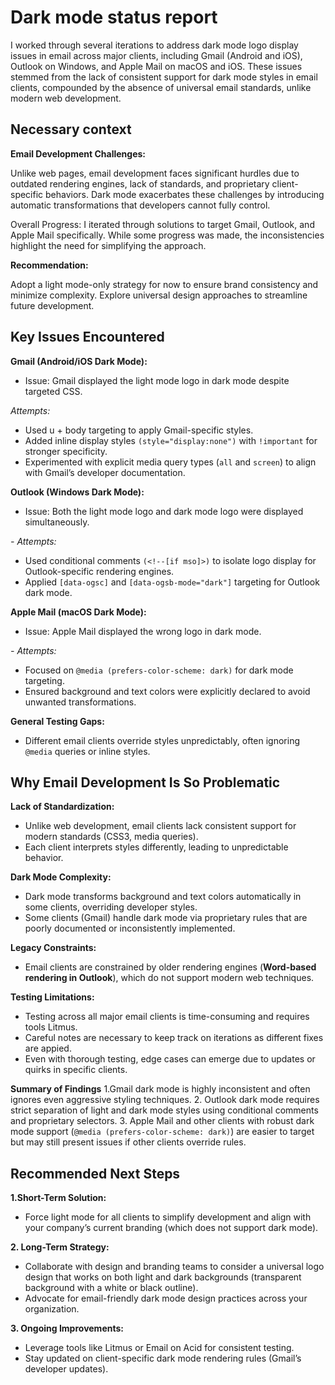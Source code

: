 # Dark mode status report

I worked through several iterations to address dark mode logo display issues in email across major clients, including Gmail (Android and iOS), Outlook on Windows, and Apple Mail on macOS and iOS. These issues stemmed from the lack of consistent support for dark mode styles in email clients, compounded by the absence of universal email standards, unlike modern web development.

## Necessary context
**Email Development Challenges:**  

Unlike web pages, email development faces significant hurdles due to outdated rendering engines, lack of standards, and proprietary client-specific behaviors. Dark mode exacerbates these challenges by introducing automatic transformations that developers cannot fully control.

Overall Progress: I iterated through solutions to target Gmail, Outlook, and Apple Mail specifically. While some progress was made, the inconsistencies highlight the need for simplifying the approach.

**Recommendation:** 

Adopt a light mode-only strategy for now to ensure brand consistency and minimize complexity. Explore universal design approaches to streamline future development.

## Key Issues Encountered

**Gmail (Android/iOS Dark Mode):**

- Issue: Gmail displayed the light mode logo in dark mode despite targeted CSS.

*Attempts:*  

- Used u + body targeting to apply Gmail-specific styles.
- Added inline display styles `(style="display:none")` with `!important` for stronger specificity.
- Experimented with explicit media query types (`all` and `screen`) to align with Gmail’s developer documentation.

**Outlook (Windows Dark Mode):**

- Issue: Both the light mode logo and dark mode logo were displayed simultaneously.

*- Attempts:*  

- Used conditional comments `(<!--[if mso]>)` to isolate logo display for Outlook-specific rendering engines.
- Applied `[data-ogsc]` and `[data-ogsb-mode="dark"]` targeting for Outlook dark mode.

**Apple Mail (macOS Dark Mode):**
- Issue: Apple Mail displayed the wrong logo in dark mode.

*- Attempts:*  

- Focused on `@media (prefers-color-scheme: dark)` for dark mode targeting.
- Ensured background and text colors were explicitly declared to avoid unwanted transformations.

**General Testing Gaps:**
- Different email clients override styles unpredictably, often ignoring `@media` queries or inline styles.

## Why Email Development Is So Problematic

**Lack of Standardization:**
- Unlike web development, email clients lack consistent support for modern standards (CSS3, media queries).
- Each client interprets styles differently, leading to unpredictable behavior.

**Dark Mode Complexity:**
- Dark mode transforms background and text colors automatically in some clients, overriding developer styles.
- Some clients (Gmail) handle dark mode via proprietary rules that are poorly documented or inconsistently implemented.

**Legacy Constraints:**
- Email clients are constrained by older rendering engines (**Word-based rendering in Outlook**), which do not support modern web techniques.

**Testing Limitations:**
- Testing across all major email clients is time-consuming and requires tools Litmus. 
- Careful notes are necessary to keep track on iterations as different fixes are appied.
- Even with thorough testing, edge cases can emerge due to updates or quirks in specific clients.

**Summary of Findings**
1.Gmail dark mode is highly inconsistent and often ignores even aggressive styling techniques.
2. Outlook dark mode requires strict separation of light and dark mode styles using conditional comments and proprietary selectors.
3. Apple Mail and other clients with robust dark mode support (`@media (prefers-color-scheme: dark)`) are easier to target but may still present issues if other clients override rules.

## Recommended Next Steps
**1.Short-Term Solution:**
- Force light mode for all clients to simplify development and align with your company’s current branding (which does not support dark mode).

**2. Long-Term Strategy:**
- Collaborate with design and branding teams to consider a universal logo design that works on both light and dark backgrounds (transparent background with a white or black outline).
- Advocate for email-friendly dark mode design practices across your organization.

**3. Ongoing Improvements:**
- Leverage tools like Litmus or Email on Acid for consistent testing.
- Stay updated on client-specific dark mode rendering rules (Gmail’s developer updates).

